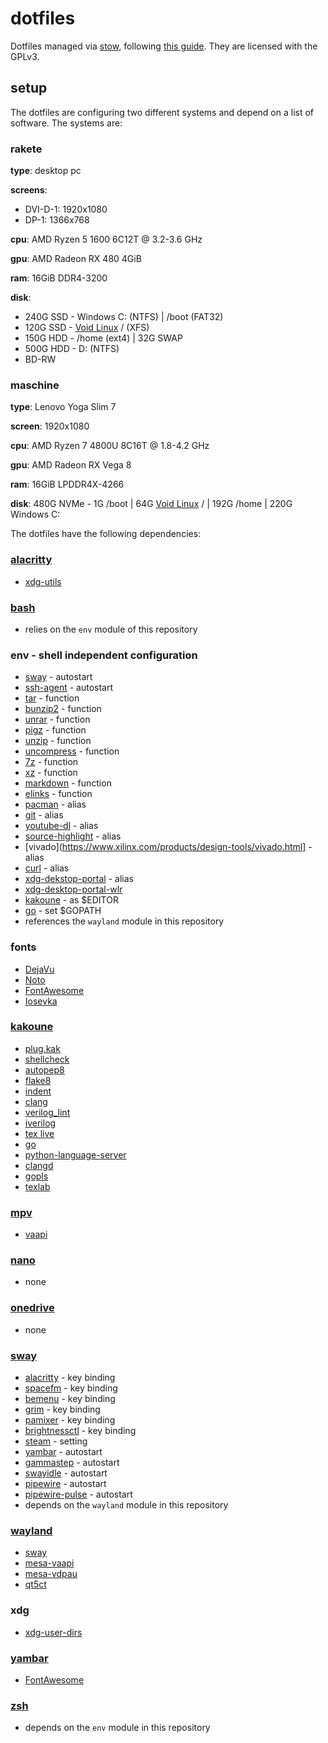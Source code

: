 # dotfiles

Dotfiles managed via [stow](https://www.gnu.org/software/stow/), following [this guide](http://brandon.invergo.net/news/2012-05-26-using-gnu-stow-to-manage-your-dotfiles.html). They are licensed with the GPLv3.

## setup

The dotfiles are configuring two different systems and depend on a list of software. The systems are:

### rakete

**type**: desktop pc

**screens**:

* DVI-D-1: 1920x1080
* DP-1: 1366x768

**cpu**: AMD Ryzen 5 1600 6C12T @ 3.2-3.6 GHz

**gpu**: AMD Radeon RX 480 4GiB

**ram**: 16GiB DDR4-3200

**disk**:

* 240G SSD - Windows C: (NTFS) | /boot (FAT32)
* 120G SSD - [Void Linux](https://voidlinux.org) / (XFS)
* 150G HDD - /home (ext4) | 32G SWAP
* 500G HDD - D: (NTFS)
* BD-RW


### maschine

**type**: Lenovo Yoga Slim 7

**screen**: 1920x1080

**cpu**: AMD Ryzen 7 4800U 8C16T @ 1.8-4.2 GHz

**gpu**: AMD Radeon RX Vega 8

**ram**: 16GiB LPDDR4X-4266

**disk**: 480G NVMe - 1G /boot | 64G [Void Linux](https://voidlinux.org) / | 192G /home | 220G Windows C:

The dotfiles have the following dependencies:

### [alacritty](https://github.com/alacritty/alacritty)

* [xdg-utils](https://www.freedesktop.org/wiki/Software/xdg-utils/)

### [bash](https://www.gnu.org/software/bash/)

* relies on the ```env``` module of this repository

### env - shell independent configuration

* [sway](https://swaywm.org) - autostart
* [ssh-agent](https://www.openssh.com) - autostart
* [tar](https://www.gnu.org/software/tar/tar.html) - function
* [bunzip2](https://sourceware.org/bzip2/) - function
* [unrar](https://www.rarlab.com/rar_add.htm) - function
* [pigz](https://zlib.net/pigz/) - function
* [unzip](http://infozip.sourceforge.net) - function
* [uncompress](https://www.gzip.org) - function
* [7z](http://p7zip.sourceforge.net) - function
* [xz](https://tukaani.org/xz/format.html) - function
* [markdown](http://www.pell.portland.or.us/~orc/Code/discount/) - function
* [elinks](http://elinks.or.cz) - function
* [pacman](https://archlinux.org/pacman/) - alias
* [git](https://git-scm.com) - alias
* [youtube-dl](https://youtube-dl.org) - alias
* [source-highlight](https://www.gnu.org/software/src-highlite/) - alias
* [vivado](https://www.xilinx.com/products/design-tools/vivado.html] - alias
* [curl](https://curl.se) - alias
* [xdg-dekstop-portal](https://github.com/flatpak/xdg-desktop-portal) - alias
* [xdg-desktop-portal-wlr](https://github.com/emersion/xdg-desktop-portal-wlr)
* [kakoune](https://kakoune.org) - as $EDITOR
* [go](https://golang.org) - set $GOPATH
* references the ```wayland``` module in this repository

### fonts

* [DejaVu](https://dejavu-fonts.github.io)
* [Noto](https://www.google.com/get/noto/)
* [FontAwesome](https://fontawesome.com)
* [Iosevka](https://github.com/be5invis/Iosevka)

### [kakoune](https://kakoune.org)

* [plug.kak](https://github.com/andreyorst/plug.kak)
* [shellcheck](https://www.shellcheck.net)
* [autopep8](https://pypi.org/project/autopep8/)
* [flake8](https://flake8.pycqa.org)
* [indent](https://www.gnu.org/software/indent/)
* [clang](https://clang.llvm.org)
* [verilog_lint](https://github.com/tmahlburg/bin/blob/main/verilog_lint)
* [iverilog](http://iverilog.icarus.com)
* [tex live](https://www.tug.org/texlive/)
* [go](https://golang.org)
* [python-language-server](https://github.com/palantir/python-language-server)
* [clangd](https://clangd.llvm.org)
* [gopls](https://pkg.go.dev/golang.org/x/tools/gopls)
* [texlab](https://github.com/latex-lsp/texlab)

### [mpv](https://mpv.io)

* [vaapi](https://www.freedesktop.org/wiki/Software/vaapi/)

### [nano](https://www.nano-editor.org)

* none

### [onedrive](https://abraunegg.github.io)

* none

### [sway](https://swaywm.org)

* [alacritty](https://github.com/alacritty/alacritty) - key binding
* [spacefm](https://ignorantguru.github.io/spacefm/) - key binding
* [bemenu](https://github.com/Cloudef/bemenu) - key binding
* [grim](https://github.com/emersion/grim) - key binding
* [pamixer](https://github.com/cdemoulins/pamixer) - key binding
* [brightnessctl](https://github.com/Hummer12007/brightnessctl) - key binding
* [steam](https://store.steampowered.com/about/) - setting
* [yambar](https://codeberg.org/dnkl/yambar) - autostart
* [gammastep](https://gitlab.com/chinstrap/gammastep) - autostart
* [swayidle](https://github.com/swaywm/swayidle) - autostart
* [pipewire](https://pipewire.org) - autostart
* [pipewire-pulse](https://pipewire.org) - autostart
* depends on the ```wayland``` module in this repository

### [wayland](https://wayland.freedesktop.org)

* [sway](https://swaywm.org)
* [mesa-vaapi](https://mesa3d.org)
* [mesa-vdpau](https://mesa3d.org)
* [qt5ct](https://github.com/desktop-app/qt5ct)

### xdg

* [xdg-user-dirs](https://freedesktop.org/wiki/Software/xdg-user-dirs/)

### [yambar](https://codeberg.org/dnkl/yambar)

* [FontAwesome](https://fontawesome.com)

### [zsh](https://www.zsh.org)

* depends on the ```env``` module in this repository
